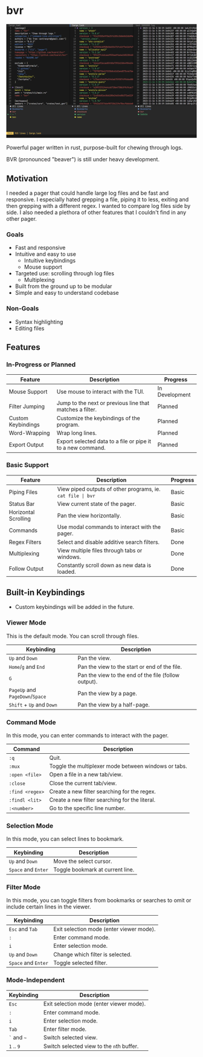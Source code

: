 # bvr

![BVR CLI](assets/simple.png)

Powerful pager written in rust, purpose-built for chewing through logs.

BVR (pronounced "beaver") is still under heavy development.

## Motivation

I needed a pager that could handle large log files and be fast and responsive.
I especially hated grepping a file, piping it to less, exiting and then grepping
with a different regex. I wanted to compare log files side by side. I also needed
a plethora of other features that I couldn't find in any other pager.

### Goals
* Fast and responsive
* Intuitive and easy to use
  * Intuitive keybindings
  * Mouse support
* Targeted use: scrolling through log files
  * Multiplexing
* Built from the ground up to be modular
* Simple and easy to understand codebase

### Non-Goals
* Syntax highlighting
* Editing files

## Features

### In-Progress or Planned
| Feature            | Description                                                 | Progress       |
| ------------------ | ----------------------------------------------------------- | -------------- |
| Mouse Support      | Use mouse to interact with the TUI.                         | In Development |
| Filter Jumping     | Jump to the next or previous line that matches a filter.    | Planned        |
| Custom Keybindings | Customize the keybindings of the program.                   | Planned        |
| Word-Wrapping      | Wrap long lines.                                            | Planned        |
| Export Output      | Export selected data to a file or pipe it to a new command. | Planned        |

### Basic Support
| Feature              | Description                                                 | Progress |
| -------------------- | ----------------------------------------------------------- | -------- |
| Piping Files         | View piped outputs of other programs, ie. `cat file \| bvr` | Basic    |
| Status Bar           | View current state of the pager.                            | Basic    |
| Horizontal Scrolling | Pan the view horizontally.                                  | Basic    |
| Commands             | Use modal commands to interact with the pager.              | Basic    |
| Regex Filters        | Select and disable additive search filters.                 | Done     |
| Multiplexing         | View multiple files through tabs or windows.                | Done     |
| Follow Output        | Constantly scroll down as new data is loaded.               | Done     |

## Built-in Keybindings
* Custom keybindings will be added in the future.

### Viewer Mode
This is the default mode. You can scroll through files.

| Keybinding                      | Description                                          |
| ------------------------------- | ---------------------------------------------------- |
| `Up` and `Down`                 | Pan the view.                                        |
| `Home`/`g` and `End`            | Pan the view to the start or end of the file.        |
| `G`                             | Pan the view to the end of the file (follow output). |
| `PageUp` and `PageDown`/`Space` | Pan the view by a page.                              |
| `Shift` + `Up` and `Down`       | Pan the view by a half-page.                         |

### Command Mode
In this mode, you can enter commands to interact with the pager.

| Command         | Description                                          |
| --------------- | ---------------------------------------------------- |
| `:q`            | Quit.                                                |
| `:mux`          | Toggle the multiplexer mode between windows or tabs. |
| `:open <file>`  | Open a file in a new tab/view.                       |
| `:close`        | Close the current tab/view.                          |
| `:find <regex>` | Create a new filter searching for the regex.         |
| `:findl <lit>`  | Create a new filter searching for the literal.       |
| `:<number>`     | Go to the specific line number.                      |

### Selection Mode
In this mode, you can select lines to bookmark.

| Keybinding          | Description                      |
| ------------------- | -------------------------------- |
| `Up` and `Down`     | Move the select cursor.          |
| `Space` and `Enter` | Toggle bookmark at current line. |

### Filter Mode
In this mode, you can toggle filters from bookmarks or searches to omit or include certain lines in the viewer.

| Keybinding          | Description                              |
| ------------------- | ---------------------------------------- |
| `Esc` and `Tab`     | Exit selection mode (enter viewer mode). |
| `:`                 | Enter command mode.                      |
| `i`                 | Enter selection mode.                    |
| `Up` and `Down`     | Change which filter is selected.         |
| `Space` and `Enter` | Toggle selected filter.                  |

### Mode-Independent
| Keybinding      | Description                               |
| --------------- | ----------------------------------------- |
| `Esc`           | Exit selection mode (enter viewer mode).  |
| `:`             | Enter command mode.                       |
| `i`             | Enter selection mode.                     |
| `Tab`           | Enter filter mode.                        |
| `` ` `` and `~` | Switch selected view.                     |
| `1` .. `9`      | Switch selected view to the `n`th buffer. |
